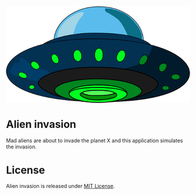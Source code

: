 ![ufo](assets/images/ufo_640.png)

# Alien invasion

Mad aliens are about to invade the planet X and this application simulates the invasion.

# License

Alien invasion is released under [MIT License](LICENSE.md).
